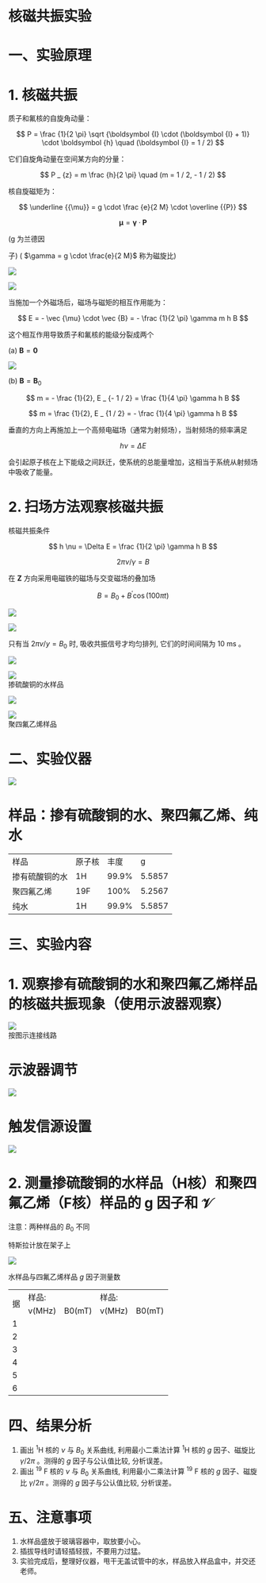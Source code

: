 # 核磁共振实验

# 一、实验原理

# 1. 核磁共振

质子和氟核的自旋角动量：

$$
P = \frac {1}{2 \pi} \sqrt {\boldsymbol {I} \cdot (\boldsymbol {I} + 1)} \cdot \boldsymbol {h} \quad (\boldsymbol {I} = 1 / 2)
$$

它们自旋角动量在空间某方向的分量：

$$
P _ {z} = m \frac {h}{2 \pi} \quad (m = 1 / 2, - 1 / 2)
$$

核自旋磁矩为：

$$
\underline {{\mu}} = g \cdot \frac {e}{2 M} \cdot \overline {{P}}
$$

$$
\boldsymbol {\mu} = \boldsymbol {\gamma} \cdot \boldsymbol {P}
$$

(g 为兰德因

子) (  $\gamma = g \cdot \frac{e}{2 M}$  称为磁旋比)

![](https://cdn-mineru.openxlab.org.cn/result/2025-10-27/2c45a988-11e6-468b-8370-8771c45d12b9/8a922d0491daad208361064409f25400d0b5f9135f026623050e0ea59264ce37.jpg)

![](https://cdn-mineru.openxlab.org.cn/result/2025-10-27/2c45a988-11e6-468b-8370-8771c45d12b9/0470620e5cb7739490ef45fe3b9e2de891360294aa5e6489fe7d2bfcf9df0902.jpg)

当施加一个外磁场后，磁场与磁矩的相互作用能为：

$$
E = - \vec {\mu} \cdot \vec {B} = - \frac {1}{2 \pi} \gamma m h B
$$

这个相互作用导致质子和氟核的能级分裂成两个

(a)  $\mathbf{B} = \mathbf{0}$

![](https://cdn-mineru.openxlab.org.cn/result/2025-10-27/2c45a988-11e6-468b-8370-8771c45d12b9/6e1b5a4742784dec92fe6eefa238dc42028d5a6889b093418246fb5a97a655f2.jpg)

(b)  $\mathbf{B} = \mathbf{B}_0$

$$
m = - \frac {1}{2}, E _ {- 1 / 2} = \frac {1}{4 \pi} \gamma h B
$$

$$
m = \frac {1}{2}, E _ {1 / 2} = - \frac {1}{4 \pi} \gamma h B
$$

垂直的方向上再施加上一个高频电磁场（通常为射频场），当射频场的频率满足

$$
h \nu = \Delta E
$$

会引起原子核在上下能级之间跃迁，使系统的总能量增加，这相当于系统从射频场中吸收了能量。

# 2. 扫场方法观察核磁共振

核磁共振条件

$$
h \nu = \Delta E = \frac {1}{2 \pi} \gamma h B
$$

$$
2 \pi \nu / \gamma = B
$$

在  $\mathbf{Z}$  方向采用电磁铁的磁场与交变磁场的叠加场

$$
B = B _ {0} + B ^ {\prime} \cos (1 0 0 \pi t)
$$

![](https://cdn-mineru.openxlab.org.cn/result/2025-10-27/2c45a988-11e6-468b-8370-8771c45d12b9/c7033f8215c9c874bfe4b826dfdb93fe3c118e6a3899f3bda696b500d2e4860e.jpg)

![](https://cdn-mineru.openxlab.org.cn/result/2025-10-27/2c45a988-11e6-468b-8370-8771c45d12b9/8bfec040b649e7a546ff3fffa017902143186b9a51263deedf3e99d8b6e79407.jpg)

只有当  $2 \pi v / y = B_{0}$  时, 吸收共振信号才均匀排列, 它们的时间间隔为  $10 \mathrm{~ms}$  。

![](https://cdn-mineru.openxlab.org.cn/result/2025-10-27/2c45a988-11e6-468b-8370-8771c45d12b9/45918f77e89f68eef13a3d8729ac1e549607b81cdd6f1db5e5f6dcb75d53f0a2.jpg)

![](https://cdn-mineru.openxlab.org.cn/result/2025-10-27/2c45a988-11e6-468b-8370-8771c45d12b9/c6f5e8b011c172516f15dd069867f6ca32edd637a7bbf8efff882c42987d441e.jpg)  
掺硫酸铜的水样品

![](https://cdn-mineru.openxlab.org.cn/result/2025-10-27/2c45a988-11e6-468b-8370-8771c45d12b9/e2f85f327dcdc9d7bded6f2b1ff6369796befba7ba8dc83c726cb2a2fe4d10e3.jpg)

![](https://cdn-mineru.openxlab.org.cn/result/2025-10-27/2c45a988-11e6-468b-8370-8771c45d12b9/737de2d52e1c594d35caa89c3fef024bbc62ee2b8b9978796ef736a2cd2f7819.jpg)  
聚四氟乙烯样品

# 二、实验仪器

![](https://cdn-mineru.openxlab.org.cn/result/2025-10-27/2c45a988-11e6-468b-8370-8771c45d12b9/cca53bbccecf0d7de9b585568f1aa42392f7b9acd0c449e6b556eb319db0daba.jpg)

# 样品：掺有硫酸铜的水、聚四氟乙烯、纯水

<table><tr><td>样品</td><td>原子核</td><td>丰度</td><td>g</td></tr><tr><td>掺有硫酸铜的水</td><td>1H</td><td>99.9%</td><td>5.5857</td></tr><tr><td>聚四氟乙烯</td><td>19F</td><td>100%</td><td>5.2567</td></tr><tr><td>纯水</td><td>1H</td><td>99.9%</td><td>5.5857</td></tr></table>

# 三、实验内容

# 1. 观察掺有硫酸铜的水和聚四氟乙烯样品的核磁共振现象（使用示波器观察）

![](https://cdn-mineru.openxlab.org.cn/result/2025-10-27/2c45a988-11e6-468b-8370-8771c45d12b9/a32b682eb2f09a0e51ed43c14e76e9639dcf13b578ba6db3b9c24119a85fd719.jpg)  
按图示连接线路

# 示波器调节

![](https://cdn-mineru.openxlab.org.cn/result/2025-10-27/2c45a988-11e6-468b-8370-8771c45d12b9/aef502e93a9154959078a2848607675c8020b262de9b4f2a87f606195ec6c18c.jpg)

# 触发信源设置

![](https://cdn-mineru.openxlab.org.cn/result/2025-10-27/2c45a988-11e6-468b-8370-8771c45d12b9/e23ba72264a2e2be0fb820626f325636479cb83f384d5bc945b8fead3a676fe6.jpg)

# 2. 测量掺硫酸铜的水样品（H核）和聚四氟乙烯（F核）样品的  $\mathrm{g}$  因子和  $\mathcal{V}$

注意：两种样品的  $B_{0}$  不同

特斯拉计放在架子上

![](https://cdn-mineru.openxlab.org.cn/result/2025-10-27/2c45a988-11e6-468b-8370-8771c45d12b9/b93ec6b340d7b51342281de817fe38e99ded59ccbe852a26257dc5e086c0eebe.jpg)

水样品与四氟乙烯样品  $g$  因子测量数

<table><tr><td rowspan="2">据</td><td colspan="2">样品:</td><td colspan="2">样品:</td></tr><tr><td>v(MHz)</td><td>B0(mT)</td><td>v(MHz)</td><td>B0(mT)</td></tr><tr><td>1</td><td></td><td></td><td></td><td></td></tr><tr><td>2</td><td></td><td></td><td></td><td></td></tr><tr><td>3</td><td></td><td></td><td></td><td></td></tr><tr><td>4</td><td></td><td></td><td></td><td></td></tr><tr><td>5</td><td></td><td></td><td></td><td></td></tr><tr><td>6</td><td></td><td></td><td></td><td></td></tr></table>

# 四、结果分析

1. 画出  ${ }^{1} \mathrm{H}$  核的  $\nu$  与  $B_{0}$  关系曲线, 利用最小二乘法计算  ${ }^{1} \mathrm{H}$  核的  $g$  因子、磁旋比  $\gamma / 2 \pi$  。测得的  $g$  因子与公认值比较, 分析误差。  
2. 画出  ${ }^{19} \mathrm{~F}$  核的  $\nu$  与  $B_{0}$  关系曲线, 利用最小二乘法计算  ${ }^{19} \mathrm{~F}$  核的  $g$  因子、磁旋比  $\gamma / 2 \pi$  。测得的  $g$  因子与公认值比较, 分析误差。

# 五、注意事项

1. 水样品盛放于玻璃容器中，取放要小心。  
2. 插拔导线时请轻插轻拔，不要用力过猛。  
3. 实验完成后，整理好仪器，甩干无盖试管中的水，样品放入样品盒中，并交还老师。